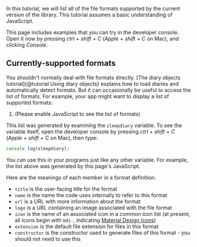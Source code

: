 In this tutorial, we will list all of the file formats supported by the current version of the library.  This tutorial assumes a basic understanding of JavaScript.

This page includes examples that you can try in the developer console.  Open it now by pressing _ctrl + shift + C_ (_Apple + shift + C_ on Mac), and clicking _Console_.

## Currently-supported formats

You shouldn't normally deal with file formats directly.  [The diary objects tutorial]{@tutorial Using diary objects} explains how to load diaries and automatically detect formats.  But it can occasionally be useful to access the list of formats.  For example, your app might want to display a list of supported formats:

<ol id="currently-supported-formats">
<li>(Please enable JavaScript to see the list of formats)</li>
</ol>

This list was generated by examining the `sleepdiary` variable.  To see the variable itself, open the developer console by pressing _ctrl + shift + C_ (_Apple + shift + C_ on Mac), then type:

```javascript
console.log(sleepdiary);
```

You can use this in your programs just like any other variable.  For example, the list above was generated by this page's JavaScript.

Here are the meanings of each member in a format definition:

* `title` is the user-facing title for the format
* `name` is the name the code uses internally to refer to this format
* `url` is a URL with more information about the format
* `logo` is a URL containing an image associated with the file format
* `icon` is the name of an associated icon in a common icon list (at present, all icons begin with `mdi-`, indicating [Material Design Icons](https://materialdesignicons.com/))
* `extension` is the default file extension for files in this format
* `constructor` is the constructor used to generate files of this format - you should not need to use this

<script src="../sleepdiary-library.js"></script>
<script>

document.getElementById("currently-supported-formats").innerHTML = (
    sleepdiary.map(function(format) {
        return (
            '<li>Title: ' + format.title +
              '<ul>' +
                '<li>Name: ' + format.name + '</li>' +
                '<li>URL: <a href="' + format.url + '">' + format.url + '</a></li>' +
                '<li>Extension: ' + format.extension + '</li>' +
                '<li>Constructor: <code>Function()</code></li>' +
              '</ul>' +
            '</li>'
        );
    }).join('')
);

</script>
